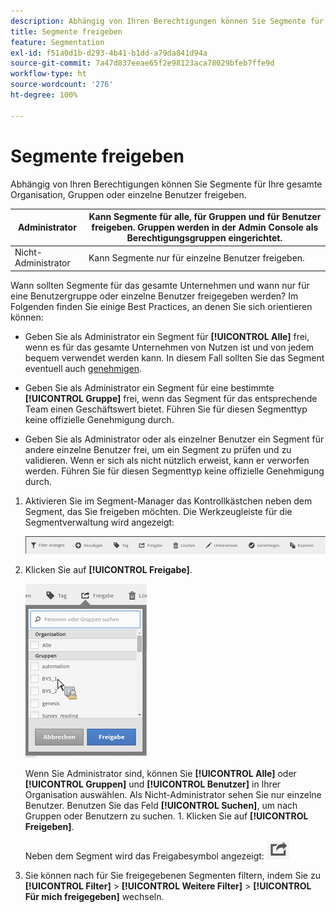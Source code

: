 ```yaml
---
description: Abhängig von Ihren Berechtigungen können Sie Segmente für Ihre gesamte Organisation, Gruppen oder einzelne Benutzer freigeben.
title: Segmente freigeben
feature: Segmentation
exl-id: f51a0d1b-d293-4b41-b1dd-a79da841d94a
source-git-commit: 7a47d837eeae65f2e98123aca78029bfeb7ffe9d
workflow-type: ht
source-wordcount: '276'
ht-degree: 100%

---
```


# Segmente freigeben

Abhängig von Ihren Berechtigungen können Sie Segmente für Ihre gesamte Organisation, Gruppen oder einzelne Benutzer freigeben.

| Administrator | Kann Segmente für alle, für Gruppen und für Benutzer freigeben. Gruppen werden in der Admin Console als Berechtigungsgruppen eingerichtet. |
|---|---|
| Nicht-Administrator | Kann Segmente nur für einzelne Benutzer freigeben. |

Wann sollten Segmente für das gesamte Unternehmen und wann nur für eine Benutzergruppe oder einzelne Benutzer freigegeben werden? Im Folgenden finden Sie einige Best Practices, an denen Sie sich orientieren können:

* Geben Sie als Administrator ein Segment für **[!UICONTROL Alle]** frei, wenn es für das gesamte Unternehmen von Nutzen ist und von jedem bequem verwendet werden kann. In diesem Fall sollten Sie das Segment eventuell auch [genehmigen](/help/components/segmentation/segmentation-workflow/seg-approve.md).

* Geben Sie als Administrator ein Segment für eine bestimmte **[!UICONTROL Gruppe]** frei, wenn das Segment für das entsprechende Team einen Geschäftswert bietet. Führen Sie für diesen Segmenttyp keine offizielle Genehmigung durch.
* Geben Sie als Administrator oder als einzelner Benutzer ein Segment für andere einzelne Benutzer frei, um ein Segment zu prüfen und zu validieren. Wenn er sich als nicht nützlich erweist, kann er verworfen werden. Führen Sie für diesen Segmenttyp keine offizielle Genehmigung durch.

1. Aktivieren Sie im Segment-Manager das Kontrollkästchen neben dem Segment, das Sie freigeben möchten. Die Werkzeugleiste für die Segmentverwaltung wird angezeigt:

   ![](assets/segment_mgmt_toolbar.png)

1. Klicken Sie auf **[!UICONTROL Freigabe]**.

   ![](assets/sharing_segments.png)

   Wenn Sie Administrator sind, können Sie **[!UICONTROL Alle]** oder **[!UICONTROL Gruppen]** und **[!UICONTROL Benutzer]** in Ihrer Organisation auswählen. Als Nicht-Administrator sehen Sie nur einzelne Benutzer. Benutzen Sie das Feld **[!UICONTROL Suchen]**, um nach Gruppen oder Benutzern zu suchen. 1. Klicken Sie auf **[!UICONTROL Freigeben]**.

   Neben dem Segment wird das Freigabesymbol angezeigt:  ![](assets/share_icon.png)

1. Sie können nach für Sie freigegebenen Segmenten filtern, indem Sie zu **[!UICONTROL Filter]** > **[!UICONTROL Weitere Filter]** > **[!UICONTROL Für mich freigegeben]** wechseln.
